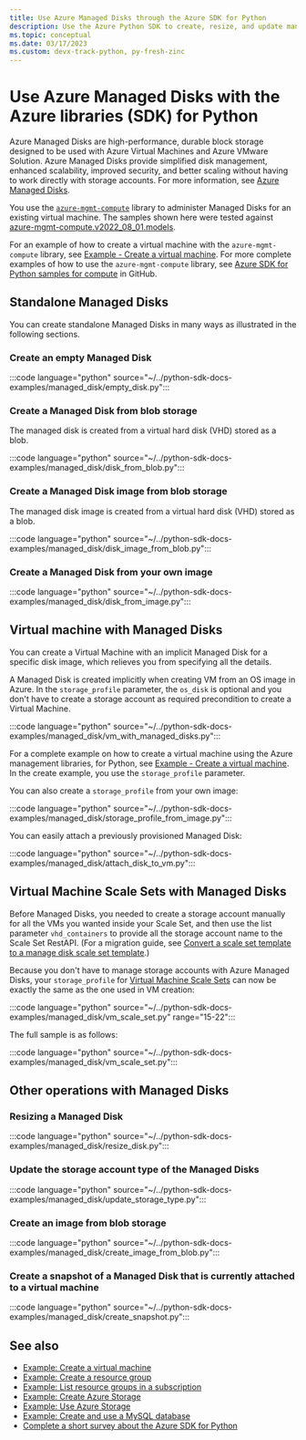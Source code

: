 ```yaml
---
title: Use Azure Managed Disks through the Azure SDK for Python
description: Use the Azure Python SDK to create, resize, and update managed disks standalone, in a virtual machine, or in a Virtual Machine Scale Set.
ms.topic: conceptual
ms.date: 03/17/2023
ms.custom: devx-track-python, py-fresh-zinc
---
```


# Use Azure Managed Disks with the Azure libraries (SDK) for Python

Azure Managed Disks are high-performance, durable block storage designed to be used with Azure Virtual Machines and Azure VMware Solution. Azure Managed Disks provide simplified disk management, enhanced scalability, improved security, and better scaling without having to work directly with storage accounts. For more information, see [Azure Managed Disks](/azure/virtual-machines/managed-disks-overview).

You use the [`azure-mgmt-compute`](/python/api/overview/azure/virtualmachines) library to administer Managed Disks for an existing virtual machine. The samples shown here were tested against [azure-mgmt-compute.v2022_08_01.models](/python/api/azure-mgmt-compute/azure.mgmt.compute.v2022_08_01.models?view=azure-python#module-azure.mgmt.compute.v2022_08_01.models).

For an example of how to create a virtual machine with the `azure-mgmt-compute` library, see [Example - Create a virtual machine](azure-sdk-example-virtual-machines.md). For more complete examples of how to use the `azure-mgmt-compute` library, see [Azure SDK for Python samples for compute](https://github.com/Azure-Samples/azure-samples-python-management/tree/main/samples/compute) in GitHub.

## Standalone Managed Disks

You can create standalone Managed Disks in many ways as illustrated in the following sections.

### Create an empty Managed Disk

:::code language="python" source="~/../python-sdk-docs-examples/managed_disk/empty_disk.py":::

### Create a Managed Disk from blob storage

The managed disk is created from a virtual hard disk (VHD) stored as a blob.

:::code language="python" source="~/../python-sdk-docs-examples/managed_disk/disk_from_blob.py":::

### Create a Managed Disk image from blob storage

The managed disk image is created from a virtual hard disk (VHD) stored as a blob.

:::code language="python" source="~/../python-sdk-docs-examples/managed_disk/disk_image_from_blob.py":::

### Create a Managed Disk from your own image

:::code language="python" source="~/../python-sdk-docs-examples/managed_disk/disk_from_image.py":::

## Virtual machine with Managed Disks

You can create a Virtual Machine with an implicit Managed Disk for a specific disk image, which relieves you from specifying all the details.

A Managed Disk is created implicitly when creating VM from an OS image in Azure. In the `storage_profile` parameter, the `os_disk` is optional and you don't have to create a storage account as required precondition to create a Virtual Machine.

:::code language="python" source="~/../python-sdk-docs-examples/managed_disk/vm_with_managed_disks.py":::

For a complete example on how to create a virtual machine using the Azure management libraries, for Python, see [Example - Create a virtual machine](azure-sdk-example-virtual-machines.md). In the create example, you use the `storage_profile` parameter.

You can also create a `storage_profile` from your own image:

:::code language="python" source="~/../python-sdk-docs-examples/managed_disk/storage_profile_from_image.py":::

You can easily attach a previously provisioned Managed Disk:

:::code language="python" source="~/../python-sdk-docs-examples/managed_disk/attach_disk_to_vm.py":::

## Virtual Machine Scale Sets with Managed Disks

Before Managed Disks, you needed to create a storage account manually for all the VMs you wanted inside your Scale Set, and then use the list parameter `vhd_containers` to provide all the storage account name to the Scale Set RestAPI. (For a migration guide, see [Convert a scale set template to a manage disk scale set template](/azure/virtual-machine-scale-sets/virtual-machine-scale-sets-convert-template-to-md).)

Because you don't have to manage storage accounts with Azure Managed Disks, your `storage_profile` for [Virtual Machine Scale Sets](/azure/virtual-machine-scale-sets/overview) can now be exactly the same as the one used in VM creation:

:::code language="python" source="~/../python-sdk-docs-examples/managed_disk/vm_scale_set.py" range="15-22":::

The full sample is as follows:

:::code language="python" source="~/../python-sdk-docs-examples/managed_disk/vm_scale_set.py":::

## Other operations with Managed Disks

### Resizing a Managed Disk

:::code language="python" source="~/../python-sdk-docs-examples/managed_disk/resize_disk.py":::

### Update the storage account type of the Managed Disks

:::code language="python" source="~/../python-sdk-docs-examples/managed_disk/update_storage_type.py":::

### Create an image from blob storage

:::code language="python" source="~/../python-sdk-docs-examples/managed_disk/create_image_from_blob.py":::

### Create a snapshot of a Managed Disk that is currently attached to a virtual machine

:::code language="python" source="~/../python-sdk-docs-examples/managed_disk/create_snapshot.py":::

## See also

- [Example: Create a virtual machine](azure-sdk-example-virtual-machines.md)
- [Example: Create a resource group](azure-sdk-example-resource-group.md)
- [Example: List resource groups in a subscription](azure-sdk-example-list-resource-groups.md)
- [Example: Create Azure Storage](azure-sdk-example-storage.md)
- [Example: Use Azure Storage](azure-sdk-example-storage-use.md)
- [Example: Create and use a MySQL database](azure-sdk-example-database.md)
- [Complete a short survey about the Azure SDK for Python](https://microsoft.qualtrics.com/jfe/form/SV_bNFX0HECjzPWMiG?Q_CHL=docs)
